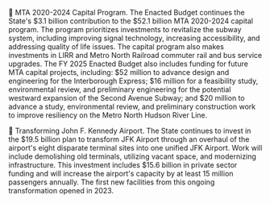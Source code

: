  MTA 2020-2024 Capital Program. The Enacted Budget continues the State's $3.1 billion contribution to the $52.1 billion MTA 2020-2024 capital program. The program prioritizes investments to revitalize the subway system, including improving signal technology, increasing accessibility, and addressing quality of life issues. The capital program also makes investments in LIRR and Metro North Railroad commuter rail and bus service upgrades. The FY 2025 Enacted Budget also includes funding for future MTA capital projects, including: $52 million to advance design and engineering for the Interborough Express; $16 million for a feasibility study, environmental review, and preliminary engineering for the potential westward expansion of the Second Avenue Subway; and $20 million to advance a study, environmental review, and preliminary construction work to improve resiliency on the Metro North Hudson River Line.

 Transforming John F. Kennedy Airport. The State continues to invest in the $19.5 billion plan to transform JFK Airport through an overhaul of the airport's eight disparate terminal sites into one unified JFK Airport. Work will include demolishing old terminals, utilizing vacant space, and modernizing infrastructure. This investment includes $15.6 billion in private sector funding and will increase the airport's capacity by at least 15 million passengers annually. The first new facilities from this ongoing transformation opened in 2023.